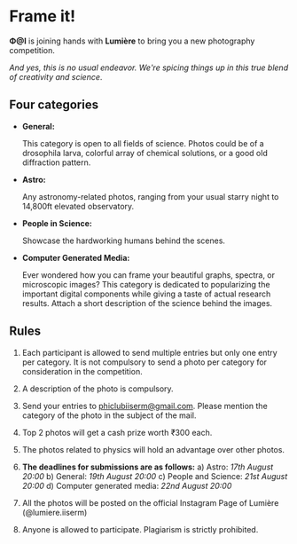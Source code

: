 # Frame it!

**Φ@I** is joining hands with **Lumière** to bring you a new photography competition.

_And yes, this is no usual endeavor. We're spicing things up in this true blend of creativity and science_.

## Four categories

- **General:**

  This category is open to all fields of science. Photos could be of a drosophila larva, colorful array of chemical solutions, or a good old diffraction pattern.

- **Astro:**

  Any astronomy-related photos, ranging from your usual starry night to 14,800ft elevated observatory.

- **People in Science:**

  Showcase the hardworking humans behind the scenes.

- **Computer Generated Media:**

  Ever wondered how you can frame your beautiful graphs, spectra, or microscopic images?
  This category is dedicated to popularizing the important digital components while giving a taste of actual research results.
  Attach a short description of the science behind the images.

## Rules

1. Each participant is allowed to send multiple entries but only one entry per category. It is not compulsory to send a photo per category for consideration in the competition.
2. A description of the photo is compulsory.
3. Send your entries to [phiclubiiserm@gmail.com](mailto:phiclubiiserm@gmail.com). Please mention the category of the photo in the subject of the mail.
4. Top 2 photos will get a cash prize worth ₹300 each.
5. The photos related to physics will hold an advantage over other photos.

6. **The deadlines for submissions are as follows:**
  a) Astro: *17th August 20:00*
  b) General: *19th August 20:00*
  c) People and Science: *21st August 20:00*
  d) Computer generated media: *22nd August 20:00*

7. All the photos will be posted on the official Instagram Page of Lumière (@lumiere.iiserm)
8. Anyone is allowed to participate. Plagiarism is strictly prohibited.
